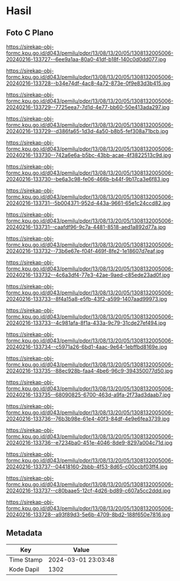 # Hasil

## Foto C Plano

https://sirekap-obj-formc.kpu.go.id/d043/pemilu/pdpr/13/08/13/20/05/1308132005006-20240216-133727--6ee9a1aa-80a0-41df-b18f-140c0d0dd077.jpg

https://sirekap-obj-formc.kpu.go.id/d043/pemilu/pdpr/13/08/13/20/05/1308132005006-20240216-133728--b34e74df-4ac8-4a72-873e-0f9e83d3b415.jpg

https://sirekap-obj-formc.kpu.go.id/d043/pemilu/pdpr/13/08/13/20/05/1308132005006-20240216-133729--7725eea7-7d1d-4e77-bb60-50e413ada297.jpg

https://sirekap-obj-formc.kpu.go.id/d043/pemilu/pdpr/13/08/13/20/05/1308132005006-20240216-133729--d386fa65-1d3d-4a50-b8b5-fef308a71bcb.jpg

https://sirekap-obj-formc.kpu.go.id/d043/pemilu/pdpr/13/08/13/20/05/1308132005006-20240216-133730--742a6e6a-b5bc-43bb-acae-4f3822513c9d.jpg

https://sirekap-obj-formc.kpu.go.id/d043/pemilu/pdpr/13/08/13/20/05/1308132005006-20240216-133730--be6a3c98-fe06-466b-b44f-9b17ca3e6f83.jpg

https://sirekap-obj-formc.kpu.go.id/d043/pemilu/pdpr/13/08/13/20/05/1308132005006-20240216-133731--5b004371-952d-443a-9661-65e1c24ccd82.jpg

https://sirekap-obj-formc.kpu.go.id/d043/pemilu/pdpr/13/08/13/20/05/1308132005006-20240216-133731--caafdf96-9c7a-4481-8518-aed1a892d77a.jpg

https://sirekap-obj-formc.kpu.go.id/d043/pemilu/pdpr/13/08/13/20/05/1308132005006-20240216-133732--73b6e67e-f04f-469f-8fe2-1e18607d7eaf.jpg

https://sirekap-obj-formc.kpu.go.id/d043/pemilu/pdpr/13/08/13/20/05/1308132005006-20240216-133732--4c6a3df4-77e3-42ae-9aed-c85ede23ad0f.jpg

https://sirekap-obj-formc.kpu.go.id/d043/pemilu/pdpr/13/08/13/20/05/1308132005006-20240216-133733--8f4a15a8-e5fb-43f2-a599-1407aad99973.jpg

https://sirekap-obj-formc.kpu.go.id/d043/pemilu/pdpr/13/08/13/20/05/1308132005006-20240216-133733--4c981afa-8f1a-433a-9c79-31cde27ef494.jpg

https://sirekap-obj-formc.kpu.go.id/d043/pemilu/pdpr/13/08/13/20/05/1308132005006-20240216-133734--c5971a26-6bd1-4aac-9e64-1ebffbd8169e.jpg

https://sirekap-obj-formc.kpu.go.id/d043/pemilu/pdpr/13/08/13/20/05/1308132005006-20240216-133735--88ec928b-faa4-4be6-96c9-394350077d50.jpg

https://sirekap-obj-formc.kpu.go.id/d043/pemilu/pdpr/13/08/13/20/05/1308132005006-20240216-133735--68090825-6700-463d-a9fa-2f73ad3daab7.jpg

https://sirekap-obj-formc.kpu.go.id/d043/pemilu/pdpr/13/08/13/20/05/1308132005006-20240216-133736--76b3b98e-61e4-40f3-84df-4e9e6fea3739.jpg

https://sirekap-obj-formc.kpu.go.id/d043/pemilu/pdpr/13/08/13/20/05/1308132005006-20240216-133736--e7234ba0-451e-4046-8de9-8297a004c71d.jpg

https://sirekap-obj-formc.kpu.go.id/d043/pemilu/pdpr/13/08/13/20/05/1308132005006-20240216-133737--04418160-2bbb-4f53-8d65-c00ccbf03ff4.jpg

https://sirekap-obj-formc.kpu.go.id/d043/pemilu/pdpr/13/08/13/20/05/1308132005006-20240216-133737--c80baae5-12cf-4d26-bd89-c607a5cc2ddd.jpg

https://sirekap-obj-formc.kpu.go.id/d043/pemilu/pdpr/13/08/13/20/05/1308132005006-20240216-133728--a93f89d3-5e6b-4709-8bd2-188f650e7816.jpg


## Metadata

| Key        | Value               |
| ---------- | ------------------- |
| Time Stamp | 2024-03-01 23:03:48 |
| Kode Dapil | 1302                |




